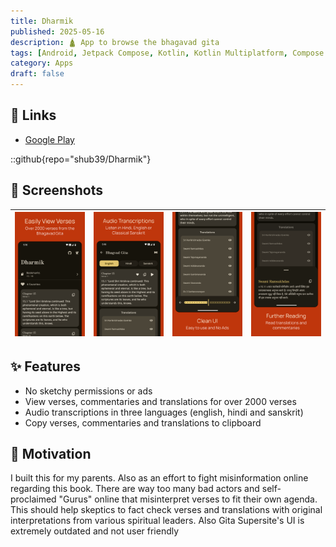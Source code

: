 ```yaml
---
title: Dharmik
published: 2025-05-16
description: 🛕 App to browse the bhagavad gita
tags: [Android, Jetpack Compose, Kotlin, Kotlin Multiplatform, Compose Multiplatform, Koin, Room]
category: Apps
draft: false
---
```


## 🔗 Links
- [Google Play](https://play.google.com/store/apps/details?id=com.shub39.dharmik.online)

::github{repo="shub39/Dharmik"}

## 📱 Screenshots 
| ![1](https://raw.githubusercontent.com/shub39/Dharmik/refs/heads/master/fastlane/metadata/android/en-US/images/phoneScreenshots/1.png) | ![2](https://raw.githubusercontent.com/shub39/Dharmik/refs/heads/master/fastlane/metadata/android/en-US/images/phoneScreenshots/2.png) | ![3](https://raw.githubusercontent.com/shub39/Dharmik/refs/heads/master/fastlane/metadata/android/en-US/images/phoneScreenshots/3.png) | ![4](https://raw.githubusercontent.com/shub39/Dharmik/refs/heads/master/fastlane/metadata/android/en-US/images/phoneScreenshots/4.png) |
|:-:|:-:|:-:|:-:|


## ✨ Features 
- No sketchy permissions or ads
- View verses, commentaries and translations for over 2000 verses
- Audio transcriptions in three languages (english, hindi and sanskrit)
- Copy verses, commentaries and translations to clipboard

## 💭 Motivation 
I built this for my parents. Also as an effort to fight misinformation online regarding this book. There are way too many 
bad actors and self-proclaimed "Gurus" online that misinterpret verses to fit their own agenda. This should help skeptics
to fact check verses and translations with original interpretations from various spiritual leaders. Also Gita Supersite's
UI is extremely outdated and not user friendly